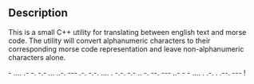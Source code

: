 ## Description
This is a small C++ utility for translating between english text and morse code. The utility will convert alphanumeric characters to their corresponding morse code representation and leave non-alphanumeric characters alone.

\- .... .- -. -.- ...   ..-. --- .-.   -.-. .... . -.-. -.- .. -. --.   --- ..- -   - .... .   .-. . .--. --- !
